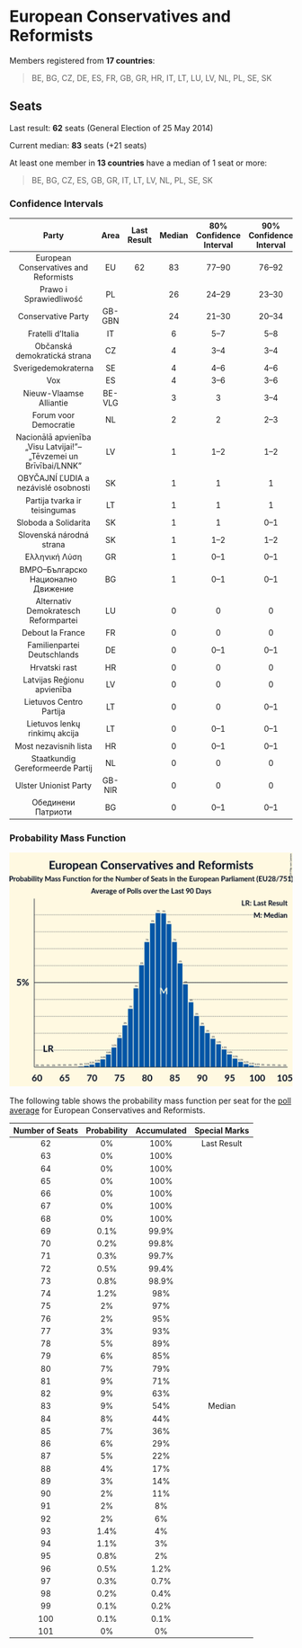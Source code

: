 # European Conservatives and Reformists

Members registered from **17 countries**:

> BE, BG, CZ, DE, ES, FR, GB, GR, HR, IT, LT, LU, LV, NL, PL, SE, SK

## Seats

Last result: **62** seats (General Election of 25 May 2014)

Current median: **83** seats (+21 seats)

At least one member in **13 countries** have a median of 1 seat or more:

> BE, BG, CZ, ES, GB, GR, IT, LT, LV, NL, PL, SE, SK

### Confidence Intervals

| Party | Area | Last Result | Median | 80% Confidence Interval | 90% Confidence Interval | 95% Confidence Interval | 99% Confidence Interval |
|:-----:|:----:|:-----------:|:------:|:-----------------------:|:-----------------------:|:-----------------------:|:-----------------------:|
| European Conservatives and Reformists | EU | 62 | 83 | 77–90 | 76–92 | 74–94 | 71–97 |
| Prawo i Sprawiedliwość | PL | | 26 | 24–29 | 23–30 | 23–31 | 22–32 |
| Conservative Party | GB-GBN | | 24 | 21–30 | 20–34 | 19–34 | 17–35 |
| Fratelli d’Italia | IT | | 6 | 5–7 | 5–8 | 4–8 | 4–8 |
| Občanská demokratická strana | CZ | | 4 | 3–4 | 3–4 | 3–4 | 3–5 |
| Sverigedemokraterna | SE | | 4 | 4–6 | 4–6 | 4–6 | 3–7 |
| Vox | ES | | 4 | 3–6 | 3–6 | 3–7 | 3–7 |
| Nieuw-Vlaamse Alliantie | BE-VLG | | 3 | 3 | 3–4 | 3–4 | 3–4 |
| Forum voor Democratie | NL | | 2 | 2 | 2–3 | 1–3 | 1–3 |
| Nacionālā apvienība „Visu Latvijai!”–„Tēvzemei un Brīvībai/LNNK” | LV | | 1 | 1–2 | 1–2 | 1–2 | 1–2 |
| OBYČAJNÍ ĽUDIA a nezávislé osobnosti | SK | | 1 | 1 | 1 | 1 | 0–1 |
| Partija tvarka ir teisingumas | LT | | 1 | 1 | 1 | 1 | 1 |
| Sloboda a Solidarita | SK | | 1 | 1 | 0–1 | 0–1 | 0–2 |
| Slovenská národná strana | SK | | 1 | 1–2 | 1–2 | 1–2 | 0–2 |
| Ελληνική Λύση | GR | | 1 | 0–1 | 0–1 | 0–1 | 0–1 |
| ВМРО–Българско Национално Движение | BG | | 1 | 0–1 | 0–1 | 0–2 | 0–2 |
| Alternativ Demokratesch Reformpartei | LU | | 0 | 0 | 0 | 0 | 0 |
| Debout la France | FR | | 0 | 0 | 0 | 0 | 0 |
| Familienpartei Deutschlands | DE | | 0 | 0–1 | 0–1 | 0–1 | 0–1 |
| Hrvatski rast | HR | | 0 | 0 | 0 | 0 | 0 |
| Latvijas Reģionu apvienība | LV | | 0 | 0 | 0 | 0–1 | 0–1 |
| Lietuvos Centro Partija | LT | | 0 | 0 | 0–1 | 0–1 | 0–1 |
| Lietuvos lenkų rinkimų akcija | LT | | 0 | 0–1 | 0–1 | 0–1 | 0–1 |
| Most nezavisnih lista | HR | | 0 | 0–1 | 0–1 | 0–1 | 0–1 |
| Staatkundig Gereformeerde Partij | NL | | 0 | 0 | 0 | 0 | 0–1 |
| Ulster Unionist Party | GB-NIR | | 0 | 0 | 0 | 0 | 0 |
| Обединени Патриоти | BG | | 0 | 0–1 | 0–1 | 0–1 | 0–1 |

### Probability Mass Function

![Graph with seats probability mass function not yet produced](average-2019-09-30-seats-pmf-europeanconservativesandreformists.png "Seats Probability Mass Function")

The following table shows the probability mass function per seat for the [poll average](average-2019-09-30.html) for European Conservatives and Reformists.

| Number of Seats | Probability | Accumulated | Special Marks |
|:---------------:|:-----------:|:-----------:|:-------------:|
| 62 | 0% | 100% | Last Result |
| 63 | 0% | 100% |  |
| 64 | 0% | 100% |  |
| 65 | 0% | 100% |  |
| 66 | 0% | 100% |  |
| 67 | 0% | 100% |  |
| 68 | 0% | 100% |  |
| 69 | 0.1% | 99.9% |  |
| 70 | 0.2% | 99.8% |  |
| 71 | 0.3% | 99.7% |  |
| 72 | 0.5% | 99.4% |  |
| 73 | 0.8% | 98.9% |  |
| 74 | 1.2% | 98% |  |
| 75 | 2% | 97% |  |
| 76 | 2% | 95% |  |
| 77 | 3% | 93% |  |
| 78 | 5% | 89% |  |
| 79 | 6% | 85% |  |
| 80 | 7% | 79% |  |
| 81 | 9% | 71% |  |
| 82 | 9% | 63% |  |
| 83 | 9% | 54% | Median |
| 84 | 8% | 44% |  |
| 85 | 7% | 36% |  |
| 86 | 6% | 29% |  |
| 87 | 5% | 22% |  |
| 88 | 4% | 17% |  |
| 89 | 3% | 14% |  |
| 90 | 2% | 11% |  |
| 91 | 2% | 8% |  |
| 92 | 2% | 6% |  |
| 93 | 1.4% | 4% |  |
| 94 | 1.1% | 3% |  |
| 95 | 0.8% | 2% |  |
| 96 | 0.5% | 1.2% |  |
| 97 | 0.3% | 0.7% |  |
| 98 | 0.2% | 0.4% |  |
| 99 | 0.1% | 0.2% |  |
| 100 | 0.1% | 0.1% |  |
| 101 | 0% | 0% |  |


